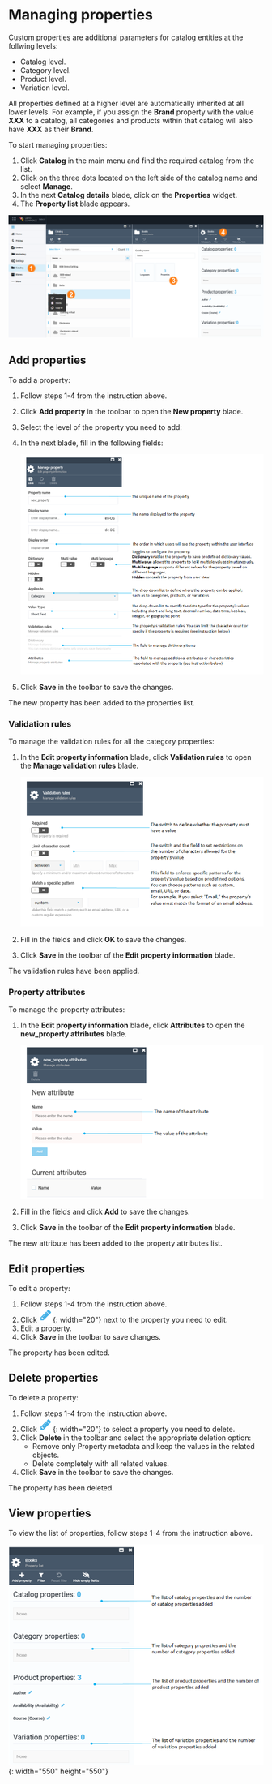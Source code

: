 # Managing properties

Custom properties are additional parameters for catalog entities at the follwing levels:

* Catalog level.
* Category level.
* Product level.
* Variation level.

All properties defined at a higher level are automatically inherited at all lower levels. For example, if you assign the **Brand** property with the value **XXX** to a catalog, all categories and products within that catalog will also have **XXX** as their **Brand**.

To start managing properties:

1. Click **Catalog** in the main menu and find the required catalog from the list. 
1. Click on the three dots located on the left side of the catalog name and select **Manage**.  
1. In the next **Catalog details** blade, click on the **Properties** widget. 
1. The **Property list** blade appears. 

![Property path](media/property-path.png)     

## Add properties

To add a property:

1. Follow steps 1-4 from the instruction above. 
1. Click **Add property** in the toolbar to open the **New property** blade. 
1. Select the level of the property you need to add:
1. In the next blade, fill in the following fields:

     ![Add property](media/screen-add-property.png)

1. Click **Save** in the toolbar to save the changes.

The new property has been added to the properties list.

### Validation rules

To manage the validation rules for all the category properties:

1. In the **Edit property information** blade, click **Validation rules** to open the **Manage validation rules** blade.

    ![Validation rules](media/screen-validation-rules.png)

1. Fill in the fields and click **OK** to save the changes.
1. Click **Save** in the toolbar of the **Edit property  information** blade.

The validation rules have been applied.

### Property attributes

To manage the property attributes:

1. In the **Edit property information** blade, click **Attributes**  to open the **new_property attributes** blade. 

    ![Manage attributes](media/screen-new-attribute.png)

1. Fill in the fields and click **Add** to save the changes.
1. Click **Save** in the toolbar of the **Edit property  information** blade.

The new attribute has been added to the property attributes list.  

## Edit properties

To edit a property:

1. Follow steps 1-4 from the instruction above. 
1. Click ![Pencil](media/pencil.png){: width="20"} next to the property you need to edit.
1. Edit a property.
1. Click **Save** in the toolbar to save changes.

The property has been edited.

## Delete properties

To delete a property:

1. Follow steps 1-4 from the instruction above.
1. Click ![Pencil](media/pencil.png){: width="20"} to select a property you need to delete.
1. Click **Delete** in the toolbar and select the appropriate deletion option:
     * Remove only Property metadata and keep the values in the related objects.
     * Delete completely with all related values.
1. Click **Save** in the toolbar to save the changes.

The property has been deleted.

## View properties

To view the list of properties, follow steps 1-4 from the instruction above.

![Catalog Properties](media/view-properties.png){: width="550" height="550"}


